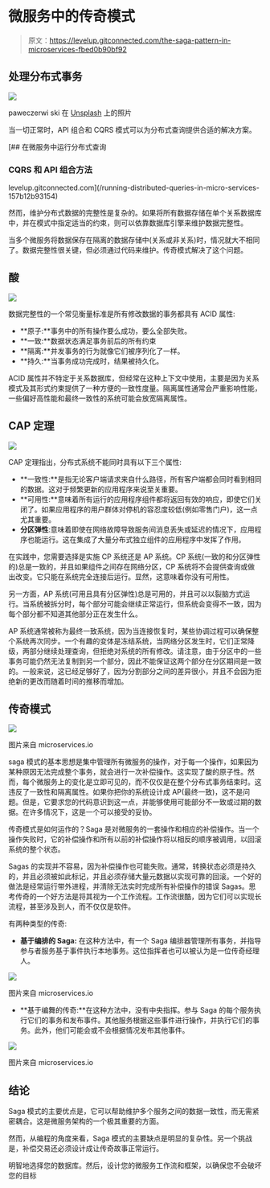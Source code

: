 # 微服务中的传奇模式

> 原文：<https://levelup.gitconnected.com/the-saga-pattern-in-microservices-fbed0b90bf92>

## 处理分布式事务

![](img/b657220ffb0075c5e93393266bc0e7cc.png)

paweczerwi ski 在 [Unsplash](https://unsplash.com/s/photos/saga-pattern?utm_source=unsplash&utm_medium=referral&utm_content=creditCopyText) 上的照片

当一切正常时，API 组合和 CQRS 模式可以为分布式查询提供合适的解决方案。

[](/running-distributed-queries-in-micro-services-157b12b93154) [## 在微服务中运行分布式查询

### CQRS 和 API 组合方法

levelup.gitconnected.com](/running-distributed-queries-in-micro-services-157b12b93154) 

然而，维护分布式数据的完整性是复杂的。如果将所有数据存储在单个关系数据库中，并在模式中指定适当的约束，则可以依靠数据库引擎来维护数据完整性。

当多个微服务将数据保存在隔离的数据存储中(关系或非关系)时，情况就大不相同了。数据完整性很关键，但必须通过代码来维护。传奇模式解决了这个问题。

## 酸

![](img/81324806852cb11837a0ee857f6f9795.png)

数据完整性的一个常见衡量标准是所有修改数据的事务都具有 ACID 属性:

*   **原子:**事务中的所有操作要么成功，要么全部失败。
*   **一致:**数据状态满足事务前后的所有约束
*   **隔离:**并发事务的行为就像它们被序列化了一样。
*   **持久:**当事务成功完成时，结果被持久化。

ACID 属性并不特定于关系数据库，但经常在这种上下文中使用，主要是因为关系模式及其形式约束提供了一种方便的一致性度量。隔离属性通常会严重影响性能，一些偏好高性能和最终一致性的系统可能会放宽隔离属性。

## CAP 定理

![](img/7a07218e6bdfb8900bf75100f5be37e6.png)

CAP 定理指出，分布式系统不能同时具有以下三个属性:

*   **一致性:**是指无论客户端请求来自什么路径，所有客户端都会同时看到相同的数据。这对于频繁更新的应用程序来说至关重要。
*   **可用性:**意味着所有运行的应用程序组件都将返回有效的响应，即使它们关闭了。如果应用程序的用户群体对停机的容忍度较低(例如零售门户)，这一点尤其重要。
*   **分区弹性**:意味着即使在网络故障导致服务间消息丢失或延迟的情况下，应用程序也能运行。这在集成了大量分布式独立组件的应用程序中发挥了作用。

在实践中，您需要选择是实施 CP 系统还是 AP 系统。CP 系统(一致的和分区弹性的)总是一致的，并且如果组件之间存在网络分区，CP 系统将不会提供查询或做出改变。它只能在系统完全连接后运行。显然，这意味着你没有可用性。

另一方面，AP 系统(可用且具有分区弹性)总是可用的，并且可以以裂脑方式运行。当系统被拆分时，每个部分可能会继续正常运行，但系统会变得不一致，因为每个部分都不知道其他部分正在发生什么。

AP 系统通常被称为最终一致系统，因为当连接恢复时，某些协调过程可以确保整个系统再次同步。一个有趣的变体是冻结系统，当网络分区发生时，它们正常降级，两部分继续处理查询，但拒绝对系统的所有修改。请注意，由于分区中的一些事务可能仍然无法复制到另一个部分，因此不能保证这两个部分在分区期间是一致的。一般来说，这已经足够好了，因为分割部分之间的差异很小，并且不会因为拒绝新的更改而随着时间的推移而增加。

## 传奇模式

![](img/c3cd1e04e28f6d7b0c348478b4d16627.png)

图片来自 microservices.io

saga 模式的基本思想是集中管理所有微服务的操作，对于每一个操作，如果因为某种原因无法完成整个事务，就会进行一次补偿操作。这实现了酸的原子性。然而，每个微服务上的变化是立即可见的，而不仅仅是在整个分布式事务结束时。这违反了一致性和隔离属性。如果你把你的系统设计成 AP(最终一致)，这不是问题。但是，它要求您的代码意识到这一点，并能够使用可能部分不一致或过期的数据。在许多情况下，这是一个可以接受的妥协。

传奇模式是如何运作的？Saga 是对微服务的一套操作和相应的补偿操作。当一个操作失败时，它的补偿操作和所有以前的补偿操作将以相反的顺序被调用，以回滚系统的整个状态。

Sagas 的实现并不容易，因为补偿操作也可能失败。通常，转换状态必须是持久的，并且必须被如此标记，并且必须存储大量元数据以实现可靠的回滚。一个好的做法是经常运行带外进程，并清除无法实时完成所有补偿操作的错误 Sagas。思考传奇的一个好方法是将其视为一个工作流程。工作流很酷，因为它们可以实现长流程，甚至涉及到人，而不仅仅是软件。

有两种类型的传奇:

*   **基于编排的 Saga:** 在这种方法中，有一个 Saga 编排器管理所有事务，并指导参与者服务基于事件执行本地事务。这位指挥者也可以被认为是一位传奇经理人。

![](img/97a84300ff53c379f0530fcbe8191ef5.png)

图片来自 microservices.io

*   **基于编舞的传奇:**在这种方法中，没有中央指挥。参与 Saga 的每个服务执行它们的事务和发布事件。其他服务根据这些事件进行操作，并执行它们的事务。此外，他们可能会或不会根据情况发布其他事件。

![](img/b05b38bc4b1fa64a1f5a43bb2d7b4750.png)

图片来自 microservices.io

## 结论

Saga 模式的主要优点是，它可以帮助维护多个服务之间的数据一致性，而无需紧密耦合。这是微服务架构的一个极其重要的方面。

然而，从编程的角度来看，Saga 模式的主要缺点是明显的复杂性。另一个挑战是，补偿交易还必须设计成让传奇故事正常运行。

明智地选择您的数据库。然后，设计您的微服务工作流和框架，以确保您不会破坏您的目标